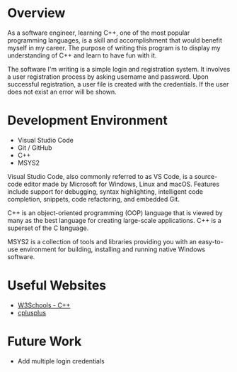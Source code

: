 # Overview

As a software engineer, learning C++, one of the most popular programming languages, is a skill and accomplishment that would benefit myself in my career. The purpose of writing this program is to display my understanding of C++ and learn to have fun with it.

The software I'm writing is a simple login and registration system. It involves a user registration process by asking username and password. Upon successful registration, a user file is created with the credentials. If the user does not exist an error will be shown.

<!-- {Provide a link to your YouTube demonstration.  It should be a 4-5 minute demo of the software running and a walkthrough of the code.  Focus should be on sharing what you learned about the language syntax.}

[Software Demo Video](http://youtube.link.goes.here) -->

# Development Environment

- Visual Studio Code
- Git / GitHub
- C++
- MSYS2

Visual Studio Code, also commonly referred to as VS Code, is a source-code editor made by Microsoft for Windows, Linux and macOS. Features include support for debugging, syntax highlighting, intelligent code completion, snippets, code refactoring, and embedded Git.

C++ is an object-oriented programming (OOP) language that is viewed by many as the best language for creating large-scale applications. C++ is a superset of the C language.

MSYS2 is a collection of tools and libraries providing you with an easy-to-use environment for building, installing and running native Windows software.

# Useful Websites

* [W3Schools - C++](https://www.w3schools.com/cpp/)
* [cplusplus](https://cplusplus.com/doc/tutorial/files/)

# Future Work

* Add multiple login credentials